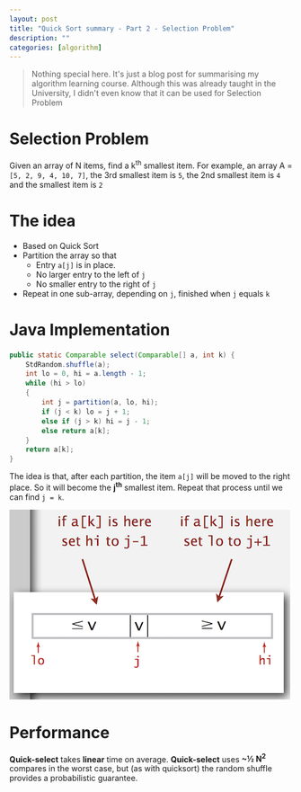 ```yaml
---
layout: post
title: "Quick Sort summary - Part 2 - Selection Problem"
description: ""
categories: [algorithm]
---
```


> Nothing special here. It's just a blog post for summarising my algorithm learning course. Although
> this was already taught in the University, I didn't even know that it can be used for Selection
> Problem

# Selection Problem

Given an array of N items, find a k<sup>th</sup> smallest item. For example, an array A =
`[5, 2, 9, 4, 10, 7]`, the 3rd smallest item is `5`, the 2nd smallest item is `4` and the smallest
item is `2`

# The idea

- Based on Quick Sort
- Partition the array so that
  - Entry `a[j]` is in place.
  - No larger entry to the left of `j`
  - No smaller entry to the right of `j`
- Repeat in one sub-array, depending on `j`, finished when `j` equals `k`

<!-- more -->

# Java Implementation

```java
public static Comparable select(Comparable[] a, int k) {
    StdRandom.shuffle(a);
    int lo = 0, hi = a.length - 1;
    while (hi > lo)
    {
        int j = partition(a, lo, hi);
        if (j < k) lo = j + 1;
        else if (j > k) hi = j - 1;
        else return a[k];
    }
    return a[k];
}
```

The idea is that, after each partition, the item `a[j]` will be moved to the right place. So it will
become the **j<sup>th</sup>** smallest item. Repeat that process until we can find `j = k`.

![Quick Select](/files/2018-05-27-quick-sort-summary/quick-select.png)

# Performance

**Quick-select** takes **linear** time on average. **Quick-select** uses **~½ N<sup>2</sup>**
compares in the worst case, but (as with quicksort) the random shuffle provides a probabilistic
guarantee.
